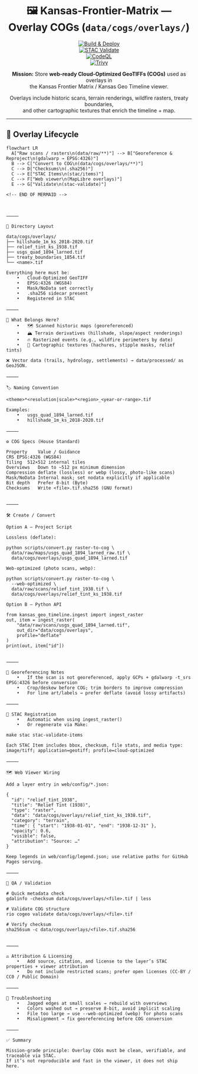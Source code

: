<div align="center">

# 🖼️ Kansas-Frontier-Matrix — Overlay COGs (`data/cogs/overlays/`)

[![Build & Deploy](https://github.com/bartytime4life/Kansas-Frontier-Matrix/actions/workflows/site.yml/badge.svg)](../../../.github/workflows/site.yml)  
[![STAC Validate](https://github.com/bartytime4life/Kansas-Frontier-Matrix/actions/workflows/stac-validate.yml/badge.svg)](../../../.github/workflows/stac-validate.yml)  
[![CodeQL](https://github.com/bartytime4life/Kansas-Frontier-Matrix/actions/workflows/codeql.yml/badge.svg)](../../../.github/workflows/codeql.yml)  
[![Trivy](https://github.com/bartytime4life/Kansas-Frontier-Matrix/actions/workflows/trivy.yml/badge.svg)](../../../.github/workflows/trivy.yml)

**Mission:** Store **web-ready Cloud-Optimized GeoTIFFs (COGs)** used as overlays in  
the Kansas Frontier Matrix / Kansas Geo Timeline viewer.  

Overlays include historic scans, terrain renderings, wildfire rasters, treaty boundaries,  
and other cartographic textures that enrich the timeline + map.  

</div>

---

## 🔄 Overlay Lifecycle

```mermaid
flowchart LR
  A["Raw scans / rasters\n(data/raw/**)"] --> B["Georeference & Reproject\n(gdalwarp → EPSG:4326)"]
  B --> C["Convert to COG\n(data/cogs/overlays/**)"]
  C --> D["Checksums\n(.sha256)"]
  C --> E["STAC Items\n(stac/items)"]
  C --> F["Web viewer\n(MapLibre overlays)"]
  E --> G["Validate\n(stac-validate)"]

<!-- END OF MERMAID -->



⸻

📂 Directory Layout

data/cogs/overlays/
├── hillshade_1m_ks_2018-2020.tif
├── relief_tint_ks_1938.tif
├── usgs_quad_1894_larned.tif
├── treaty_boundaries_1854.tif
└── <name>.tif

Everything here must be:
	•	Cloud-Optimized GeoTIFF
	•	EPSG:4326 (WGS84)
	•	Mask/NoData set correctly
	•	.sha256 sidecar present
	•	Registered in STAC

⸻

🧭 What Belongs Here?
	•	🗺️ Scanned historic maps (georeferenced)
	•	🏔️ Terrain derivatives (hillshade, slope/aspect renderings)
	•	🔥 Rasterized events (e.g., wildfire perimeters by date)
	•	🧭 Cartographic textures (hachures, stipple masks, relief tints)

❌ Vector data (trails, hydrology, settlements) → data/processed/ as GeoJSON.

⸻

🏷 Naming Convention

<theme>*<resolution|scale>*<region>_<year-or-range>.tif

Examples:
	•	usgs_quad_1894_larned.tif
	•	hillshade_1m_ks_2018-2020.tif

⸻

⚙️ COG Specs (House Standard)

Property	Value / Guidance
CRS	EPSG:4326 (WGS84)
Tiling	512×512 internal tiles
Overviews	Down to ~512 px minimum dimension
Compression	deflate (lossless) or webp (lossy, photo-like scans)
Mask/NoData	Internal mask; set nodata explicitly if applicable
Bit depth	Prefer 8-bit (Byte)
Checksums	Write <file>.tif.sha256 (GNU format)


⸻

🛠️ Create / Convert

Option A — Project Script

Lossless (deflate):

python scripts/convert.py raster-to-cog \
  data/raw/maps/usgs_quad_1894_larned_raw.tif \
  data/cogs/overlays/usgs_quad_1894_larned.tif

Web-optimized (photo scans, webp):

python scripts/convert.py raster-to-cog \
  --web-optimized \
  data/raw/scans/relief_tint_1938.tif \
  data/cogs/overlays/relief_tint_ks_1938.tif

Option B — Python API

from kansas_geo_timeline.ingest import ingest_raster
out, item = ingest_raster(
    "data/raw/scans/usgs_quad_1894_larned.tif",
    out_dir="data/cogs/overlays",
    profile="deflate"
)
print(out, item["id"])


⸻

📌 Georeferencing Notes
	•	If the scan is not georeferenced, apply GCPs + gdalwarp -t_srs EPSG:4326 before conversion
	•	Crop/deskew before COG; trim borders to improve compression
	•	For line art/labels → prefer deflate (avoid lossy artifacts)

⸻

📇 STAC Registration
	•	Automatic when using ingest_raster()
	•	Or regenerate via Make:

make stac stac-validate-items

Each STAC Item includes bbox, checksum, file stats, and media type:
image/tiff; application=geotiff; profile=cloud-optimized

⸻

🗺️ Web Viewer Wiring

Add a layer entry in web/config/*.json:

{
  "id": "relief_tint_1938",
  "title": "Relief Tint (1938)",
  "type": "raster",
  "data": "data/cogs/overlays/relief_tint_ks_1938.tif",
  "category": "terrain",
  "time": { "start": "1938-01-01", "end": "1938-12-31" },
  "opacity": 0.6,
  "visible": false,
  "attribution": "Source: …"
}

Keep legends in web/config/legend.json; use relative paths for GitHub Pages serving.

⸻

🧪 QA / Validation

# Quick metadata check
gdalinfo -checksum data/cogs/overlays/<file>.tif | less

# Validate COG structure
rio cogeo validate data/cogs/overlays/<file>.tif

# Verify checksum
sha256sum -c data/cogs/overlays/<file>.tif.sha256


⸻

⚖️ Attribution & Licensing
	•	Add source, citation, and license to the layer’s STAC properties + viewer attribution
	•	Do not include restricted scans; prefer open licenses (CC-BY / CC0 / Public Domain)

⸻

🐛 Troubleshooting
	•	Jagged edges at small scales → rebuild with overviews
	•	Colors washed out → preserve 8-bit, avoid implicit scaling
	•	File too large → use --web-optimized (webp) for photo scans
	•	Misalignment → fix georeferencing before COG conversion

⸻

✅ Summary

Mission-grade principle: Overlay COGs must be clean, verifiable, and traceable via STAC.
If it’s not reproducible and fast in the viewer, it does not ship here.